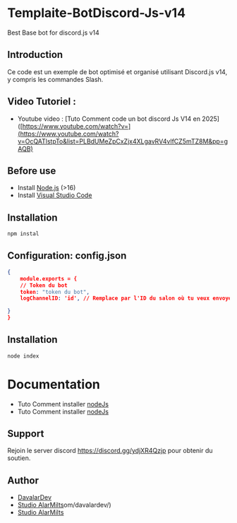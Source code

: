 # Templaite-BotDiscord-Js-v14
Best Base bot for discord.js v14

## Introduction
Ce code est un exemple de bot optimisé et organisé utilisant Discord.js v14, y compris les commandes Slash.

## Video Tutoriel :
- Youtube video : [Tuto Comment code un bot discord Js V14 en 2025]([https://www.youtube.com/watch?v=](https://www.youtube.com/watch?v=OcQATlstpTo&list=PLBdUMeZpCxZjx4XLgavRV4vlfCZ5mTZ8M&pp=gAQB)

## Before use
- Install [Node.js](https://nodejs.org/en/download) (>16) 
- Install [Visual Studio Code](https://code.visualstudio.com/)

## Installation
```sh
npm instal
```

## Configuration: config.json
```json
{
    module.exports = {
    // Token du bot
    token: "token du bot", 
    logChannelID: 'id', // Remplace par l'ID du salon où tu veux envoyer les logs

}
}
```

## Installation
```sh
node index
```

#  Documentation
- Tuto Comment installer [nodeJs]()
- Tuto Comment installer [nodeJs]()

## Support
Rejoin le server discord https://discord.gg/ydjXR4Qzjp pour obtenir du soutien.

## Author
- [DavalarDev](https://github.com/davalardev/)
- [Studio AlarMilts](https://github.com/studio-alarmilts/)om/davalardev/)
- [Studio AlarMilts](https://github.com/studio-alarmilts/)
